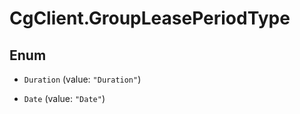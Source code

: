 # CgClient.GroupLeasePeriodType

## Enum


* `Duration` (value: `"Duration"`)

* `Date` (value: `"Date"`)


